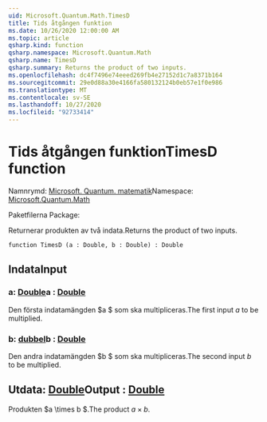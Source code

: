```yaml
---
uid: Microsoft.Quantum.Math.TimesD
title: Tids åtgången funktion
ms.date: 10/26/2020 12:00:00 AM
ms.topic: article
qsharp.kind: function
qsharp.namespace: Microsoft.Quantum.Math
qsharp.name: TimesD
qsharp.summary: Returns the product of two inputs.
ms.openlocfilehash: dc4f7496e74eeed269fb4e27152d1c7a8371b164
ms.sourcegitcommit: 29e0d88a30e4166fa580132124b0eb57e1f0e986
ms.translationtype: MT
ms.contentlocale: sv-SE
ms.lasthandoff: 10/27/2020
ms.locfileid: "92733414"
---
```

# <a name="timesd-function"></a><span data-ttu-id="5a176-102">Tids åtgången funktion</span><span class="sxs-lookup"><span data-stu-id="5a176-102">TimesD function</span></span>

<span data-ttu-id="5a176-103">Namnrymd: [Microsoft. Quantum. matematik](xref:Microsoft.Quantum.Math)</span><span class="sxs-lookup"><span data-stu-id="5a176-103">Namespace: [Microsoft.Quantum.Math](xref:Microsoft.Quantum.Math)</span></span>

<span data-ttu-id="5a176-104">Paketfilerna [](https://nuget.org/packages/)</span><span class="sxs-lookup"><span data-stu-id="5a176-104">Package: [](https://nuget.org/packages/)</span></span>


<span data-ttu-id="5a176-105">Returnerar produkten av två indata.</span><span class="sxs-lookup"><span data-stu-id="5a176-105">Returns the product of two inputs.</span></span>

```qsharp
function TimesD (a : Double, b : Double) : Double
```


## <a name="input"></a><span data-ttu-id="5a176-106">Indata</span><span class="sxs-lookup"><span data-stu-id="5a176-106">Input</span></span>

### <a name="a--double"></a><span data-ttu-id="5a176-107">a: [Double](xref:microsoft.quantum.lang-ref.double)</span><span class="sxs-lookup"><span data-stu-id="5a176-107">a : [Double](xref:microsoft.quantum.lang-ref.double)</span></span>

<span data-ttu-id="5a176-108">Den första indatamängden $a $ som ska multipliceras.</span><span class="sxs-lookup"><span data-stu-id="5a176-108">The first input $a$ to be multiplied.</span></span>


### <a name="b--double"></a><span data-ttu-id="5a176-109">b: [dubbel](xref:microsoft.quantum.lang-ref.double)</span><span class="sxs-lookup"><span data-stu-id="5a176-109">b : [Double](xref:microsoft.quantum.lang-ref.double)</span></span>

<span data-ttu-id="5a176-110">Den andra indatamängden $b $ som ska multipliceras.</span><span class="sxs-lookup"><span data-stu-id="5a176-110">The second input $b$ to be multiplied.</span></span>



## <a name="output--double"></a><span data-ttu-id="5a176-111">Utdata: [Double](xref:microsoft.quantum.lang-ref.double)</span><span class="sxs-lookup"><span data-stu-id="5a176-111">Output : [Double](xref:microsoft.quantum.lang-ref.double)</span></span>

<span data-ttu-id="5a176-112">Produkten $a \times b $.</span><span class="sxs-lookup"><span data-stu-id="5a176-112">The product $a \times b$.</span></span>